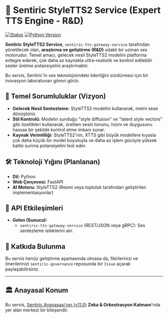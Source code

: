 # 🔬 Sentiric StyleTTS2 Service (Expert TTS Engine - R&D)

[![Status](https://img.shields.io/badge/status-vision-lightgrey.svg)]()
[![Python Version](https://img.shields.io/badge/python-3.11+-blue.svg)](https://www.python.org/)

**Sentiric StyleTTS2 Service**, `sentiric-tts-gateway-service` tarafından yönetilecek olan, **araştırma ve geliştirme (R&D)** odaklı bir uzman ses motorudur. Temel amacı, gelecek nesil StyleTTS2 modelini platforma entegre ederek, çok daha az kaynakla ultra-realistik ve kontrol edilebilir sesler üretme potansiyelini araştırmaktır.

Bu servis, Sentiric'in ses teknolojisindeki liderliğini sürdürmesi için bir inovasyon laboratuvarı görevi görür.

## 🎯 Temel Sorumluluklar (Vizyon)

*   **Gelecek Nesil Sentezleme:** StyleTTS2 modelini kullanarak, metni sese dönüştürür.
*   **Stil Kontrolü:** Modelin sunduğu "style diffusion" ve "latent style vectors" gibi özellikleri kullanarak, üretilen sesin tonunu, hızını ve duygusunu hassas bir şekilde kontrol etme imkanı sunar.
*   **Kaynak Verimliliği:** StyleTTS2'nin, XTTS gibi büyük modellere kıyasla çok daha küçük bir model boyutuyla ve daha az işlem gücüyle yüksek kalite sunma potansiyelini test eder.

## 🛠️ Teknoloji Yığını (Planlanan)

*   **Dil:** Python
*   **Web Çerçevesi:** FastAPI
*   **AI Motoru:** StyleTTS2 (Resmi veya topluluk tarafından geliştirilen implementasyonlar)

## 🔌 API Etkileşimleri

*   **Gelen (Sunucu):**
    *   `sentiric-tts-gateway-service` (REST/JSON veya gRPC): Ses sentezleme isteklerini alır.

## 🤝 Katkıda Bulunma

Bu servis henüz geliştirme aşamasında olmasa da, fikirlerinizi ve önerilerinizi `sentiric-governance` reposunda bir `Issue` açarak paylaşabilirsiniz.

---
## 🏛️ Anayasal Konum

Bu servis, [Sentiric Anayasası'nın (v11.0)](https://github.com/sentiric/sentiric-governance/blob/main/docs/blueprint/Architecture-Overview.md) **Zeka & Orkestrasyon Katmanı**'nda yer alan merkezi bir bileşendir.